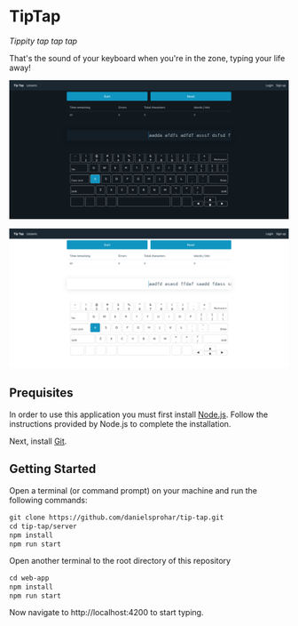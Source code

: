 # TipTap

*Tippity tap tap tap* 

That's the sound of your keyboard when you're in the zone, typing your life away!

![Session: dark theme](web-app/src/assets/images/session_preview_dark_theme.png)

![Session: light theme](web-app/src/assets/images/session_preview_light_theme.png)

## Prequisites

In order to use this application you must first install [Node.js](https://www.nodejs.org). Follow the instructions provided by Node.js to complete the installation.

Next, install [Git](http://www.git-scm.com). 

## Getting Started

Open a terminal (or command prompt) on your machine and run the following commands:

```
git clone https://github.com/danielsprohar/tip-tap.git
cd tip-tap/server
npm install
npm run start
```

Open another terminal to the root directory of this repository

```
cd web-app
npm install
npm run start
```

Now navigate to http://localhost:4200 to start typing.
